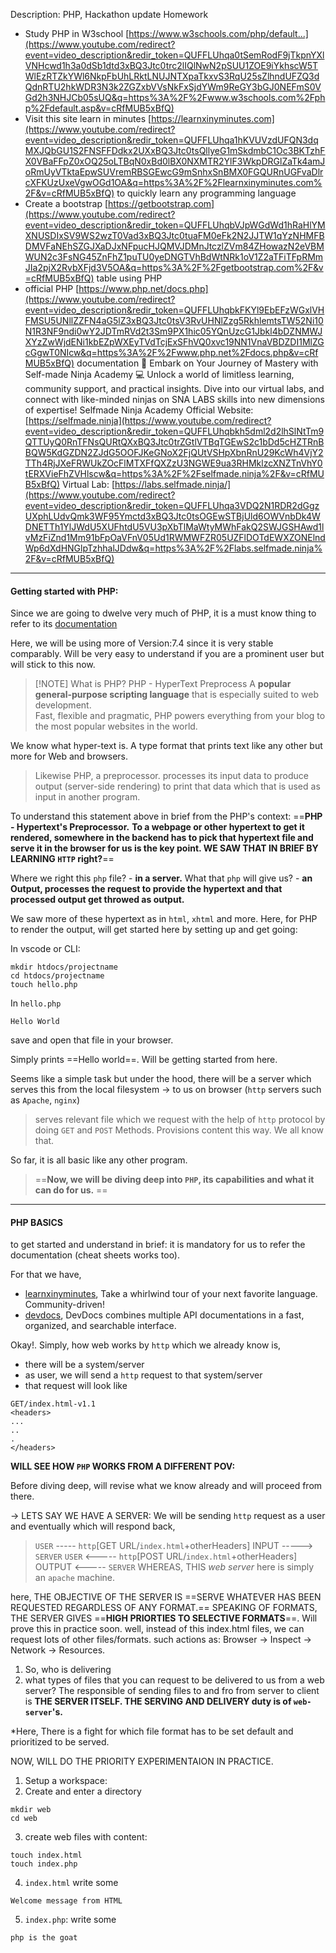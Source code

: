 Description:
PHP, Hackathon update Homework 
- Study PHP in W3school [https://www.w3schools.com/php/default...](https://www.youtube.com/redirect?event=video_description&redir_token=QUFFLUhqa0tSemRodF9jTkpnYXlVNHcwd1h3a0dSb1dtd3xBQ3Jtc0trc2lIQlNwN2pSUU1ZOE9iYkhscW5TWlEzRTZkYWl6NkpFbUhLRktLNUJNTXpaTkxvS3RqU25sZlhndUFZQ3dQdnRTU2hkWDR3N3k2ZGZxbVVsNkFxSjdYWm9ReGY3bGJ0NEFmS0VGd2h3NHJCb05sUQ&q=https%3A%2F%2Fwww.w3schools.com%2Fphp%2Fdefault.asp&v=cRfMUB5xBfQ) 
- Visit this site learn in minutes [https://learnxinyminutes.com](https://www.youtube.com/redirect?event=video_description&redir_token=QUFFLUhqa1hKVUVzdUFQN3dqMXJQbGU1S2FNSFFDdkx2UXxBQ3Jtc0tsQllyeG1mSkdmbC1Oc3BKTzhFX0VBaFFpZ0xOQ25oLTBqN0xBd0lBX0NXMTR2YlF3WkpDRGlZaTk4amJoRmUyVTktaEpwSUVremRBSGEwcG9mSnhxSnBMX0FGQURnUGFvaDlrcXFKUzUxeVgwOGd1OA&q=https%3A%2F%2Flearnxinyminutes.com%2F&v=cRfMUB5xBfQ) to quickly learn any programming language 
- Create a bootstrap [https://getbootstrap.com](https://www.youtube.com/redirect?event=video_description&redir_token=QUFFLUhqbVJpWGdWd1hRaHlYMXNUSDIxSV9WS2wzT0Vad3xBQ3Jtc0tuaFM0eFk2N2JJTW1qYzNHMFBDMVFaNEhSZGJXaDJxNFpucHJQMVJDMnJtczlZVm84ZHowazN2eVBMWUN2c3FsNG45ZnFhZ1puTU0yeDNGTVhBdWtNRk1oV1Z2aTFiTFpRMmJIa2pjX2RvbXFjd3V5OA&q=https%3A%2F%2Fgetbootstrap.com%2F&v=cRfMUB5xBfQ) table using PHP 
- official PHP [https://www.php.net/docs.php](https://www.youtube.com/redirect?event=video_description&redir_token=QUFFLUhqbkFKYl9EbEFzWGxlVHFMSU5UNllZZFN4aG5lZ3xBQ3Jtc0tsV3RvUHNlZzg5RkhlemtsTW52Ni10N1R3NF9ndi0wY2JDTmRVd2t3Sm9PX1hic05YQnUzcG1Jbkl4bDZNMWJXYzZwWjdENi1kbEZpWXEyTVdTcjExSFhVQ0xvc19NN1VnaVBDZDI1MlZGcGgwT0NIcw&q=https%3A%2F%2Fwww.php.net%2Fdocs.php&v=cRfMUB5xBfQ) documentation 🚀 
Embark on Your Journey of Mastery with Self-made Ninja Academy 💻 Unlock a world of limitless learning, community support, and practical insights. Dive into our virtual labs, and connect with like-minded ninjas on SNA LABS skills into new dimensions of expertise! Selfmade Ninja Academy Official Website: [https://selfmade.ninja](https://www.youtube.com/redirect?event=video_description&redir_token=QUFFLUhqbkh5dml2d2lhSlNtTm9QTTUyQ0RnTFNsQURtQXxBQ3Jtc0trZGtlVTBqTGEwS2c1bDd5cHZTRnBBQW5KdGZDN2ZJdG5OOFJKeGNoX2FjQUtVSHpXbnRnU29KcWh4VjY2TTh4RjJXeFRWUkZOcFlMTXFfQXZzU3NGWE9ua3RHMklzcXNZTnVhY0tERXVieFhZVHlscw&q=https%3A%2F%2Fselfmade.ninja%2F&v=cRfMUB5xBfQ) Virtual Lab: [https://labs.selfmade.ninja/](https://www.youtube.com/redirect?event=video_description&redir_token=QUFFLUhqa3VDQ2N1RDR2dGgzUXphLUdvQmk3WF95Ymctd3xBQ3Jtc0tsOGEwSTBjUld6OWVnbDk4WDNETTh1YlJWdU5XUFhtdU5VU3pXbTlMaWtyMWhFakQ2SWJGSHAwd1lvMzFiZnd1Mm91bFpOaVFnV05Ud1RWMWFZR05UZFlDOTdEWXZONElndWp6dXdHNGlpTzhhalJDdw&q=https%3A%2F%2Flabs.selfmade.ninja%2F&v=cRfMUB5xBfQ)

---

#### Getting started with PHP:

Since we are going to dwelve very much of PHP, it is a must know thing to refer to its [documentation]( https://www.php.net/docs.php)

Here, we will be using more of Version:7.4 since it is very stable comparably. Will be very easy to understand if you are a prominent user but will stick to this now.


> [!NOTE] What is PHP? 
> PHP - HyperText Preprocess
> A **popular general-purpose scripting language** that is especially suited to web development.  
Fast, flexible and pragmatic, PHP powers everything from your blog to the most popular websites in the world.

We know what hyper-text is. A type format that prints text like any other but more for Web and browsers.

> Likewise PHP, a preprocessor. processes its input data to produce output (server-side rendering) to print that data which that is used as input in another program.

To understand this statement above in brief from the PHP's context:
==**PHP - Hypertext's Preprocessor.**
**To a webpage or other hypertext to get it rendered, somewhere in the backend has to pick that hypertext file and serve it in the browser for us is the key point. WE SAW THAT IN BRIEF BY LEARNING `HTTP` right?**==

Where we right this `php` file? - **in a server.** 
What that `php` will give us? - **an Output, processes the request to provide the hypertext and that processed output get throwed as output.**

We saw more of these hypertext as in `html`, `xhtml` and more. Here, for PHP to render the output, will get started here by setting up and get going:

In vscode or CLI:
```
mkdir htdocs/projectname
cd htdocs/projectname
touch hello.php
```

In `hello.php`
```
Hello World
```
save and open that file in your browser.

Simply prints ==Hello world==. Will be getting started from here.

Seems like a simple task but under the hood, there will be a server which serves this from the local filesystem -> to us on browser (`http` servers such as `Apache`, `nginx`) 
> serves relevant file which we request 
> with the help of `http` protocol by doing `GET` and `POST` Methods. Provisions content this way. We all know that.

So far, it is all basic like any other program. 

> ==**Now, we will be diving deep into `PHP`, its capabilities and what it can do for us.** ==

---
#### PHP BASICS
to get started and understand in brief: it is mandatory for us to refer the documentation (cheat sheets works too).

For that we have,
- [learnxinyminutes](https://learnxinyminutes.com/), Take a whirlwind tour of your next favorite language. Community-driven!
- [devdocs](https://devdocs.io/), DevDocs combines multiple API documentations in a fast, organized, and searchable interface.

Okay!.
Simply, how web works by `http` which we already know is,
- there will be a system/server
- as user, we will send a `http` request to that system/server
- that request will look like
```http
GET/index.html-v1.1
<headers>
...
..
.
</headers>
```

**WILL SEE HOW `PHP` WORKS FROM A DIFFERENT POV:**

Before diving deep, will revise what we know already and will proceed from there. 

-> LETS SAY WE HAVE A SERVER:
We will be sending `http` request as a user and eventually which will respond back,
> `USER` ----- `http`[GET URL/`index.html`+otherHeaders] INPUT -----> `SERVER`
> `USER` <----- `http`[POST URL/`index.html`+otherHeaders] OUTPUT <----- `SERVER`
WHEREAS, THIS *web server* here is simply an `apache` machine.

here, THE OBJECTIVE OF THE SERVER IS ==SERVE WHATEVER HAS BEEN REQUESTED REGARDLESS OF ANY FORMAT.== SPEAKING OF FORMATS, THE SERVER GIVES ==**HIGH PRIORTIES TO SELECTIVE FORMATS**==. 
Will prove this in practice soon. well, instead of this index.html files, we can request lots of other files/formats. 
such actions as: Browser -> Inspect -> Network -> Resources. 
1) So, who is delivering 
2) what types of files that you can request to be delivered to us from a web server? 
The responsible of sending files to and fro from server to client is **THE SERVER ITSELF. THE SERVING AND DELIVERY duty is of `web-server`'s.**

*Here, There is a fight for which file format has to be set default and prioritized to be served. 

NOW, WILL DO THE PRIORITY EXPERIMENTAION IN PRACTICE. 
1) Setup a workspace:
2) Create and enter a directory
```
mkdir web
cd web
```
3) create web files with content:
```
touch index.html
touch index.php
```
 4) `index.html` write some
```
Welcome message from HTML
```
5) `index.php`:  write some
```
php is the goat
```

